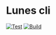 # Lunes cli

[![Test](https://github.com/lunes-platform/lunes-cli/actions/workflows/test.yml/badge.svg?branch=main)](https://github.com/lunes-platform/lunes-cli/actions/workflows/test.yml)
[![Build](https://github.com/lunes-platform/lunes-cli/actions/workflows/build.yml/badge.svg?branch=main)](https://github.com/lunes-platform/lunes-cli/actions/workflows/build.yml)
